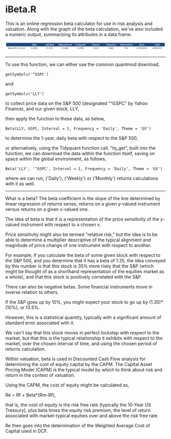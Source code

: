 # iBeta.R

This is an online regression beta calculator for use in risk analysis and valuation. Along with the graph of the beta calculation,
we've also included a numeric output, summarizing its attributes in a data frame.

![](Images/Results.png)

-----------------------------------------------------------------------------------------------------------------
To use this function, we can either use the common quantmod download,

```
getSymbols('^GSPC')
```

and

```
getSymbols('LLY')
```

to collect price data on the S&P 500 (designated "^GSPC" by Yahoo Finance), and our given stock, LLY,

then apply the function to these data, as below,

```
Beta(LLY, GSPC, Interval = 1, Frequency = 'Daily', Theme = 'GV')
```

to determine the 1-year, daily beta with respect to the S&P 500,

or alternatively, using the Tidyquant function call, "tq_get", built into the function, we can download the data
within the function itself, saving on space within the global environment, as follows,

```
Beta('LLY', '^GSPC', Interval = 1, Frequency = 'Daily', Theme = 'GV')
```

where we can run, ('Daily'), ('Weekly') or ('Monthly') returns calculations with it as well.

-----------------------------------------------------------------------------------------------------------------

What is a beta? The beta coefficient is the slope of the line determined by linear regression of returns series,
returns on a given y-valued instrument versus returns on a given x-valued one.

The idea of beta is that it is a representation of the price sensitivity of the y-valued instrument with respect to a chosen x.

Price sensitivity might also be termed "relative risk," but the idea is to be able to determine a multiplier descriptive of the
typical alignment and magnitude of price change of one instrument with respect to another.

For example, if you calculate the beta of some given stock with respect to the S&P 500, and you determine that it has a beta of
1.35, the idea conveyed by this number is that this stock is 35% more risky that the S&P (which might be thought of as a shorthand
representation of the equities market as a whole), and that this stock is positively correlated with the S&P.

There can also be negative betas. Some financial instruments move in inverse relation to others.

If the S&P goes up by 10%, you might expect your stock to go up by (1.35)*(10%), or 13.5%.

However, this is a statistical quantity, typically with a significant amount of standard error associated with it. 

We can't say that this stock moves in perfect lockstep with respect to the market, but that this is the typical relationship
it exhibits with respect to the market, over the chosen interval of time, and using the chosen period of returns calculation.

Within valuation, beta is used in Discounted Cash Flow analysis for determining the cost of equity capital by the CAPM.
The Capital Asset Pricing Model (CAPM) is the typical model by which to think about risk and return in the context of valuation.

Using the CAPM, the cost of equity might be calculated as,

Re = Rf + Beta*(Rm-Rf),

that is, the cost of equity is the risk free rate (typically the 10-Year US Treasury), plus beta times the equity risk premium,
the level of return associated with market-typical equities over and above the risk free rate.

Re then goes into the determination of the Weighted Average Cost of Capital used in DCF.
